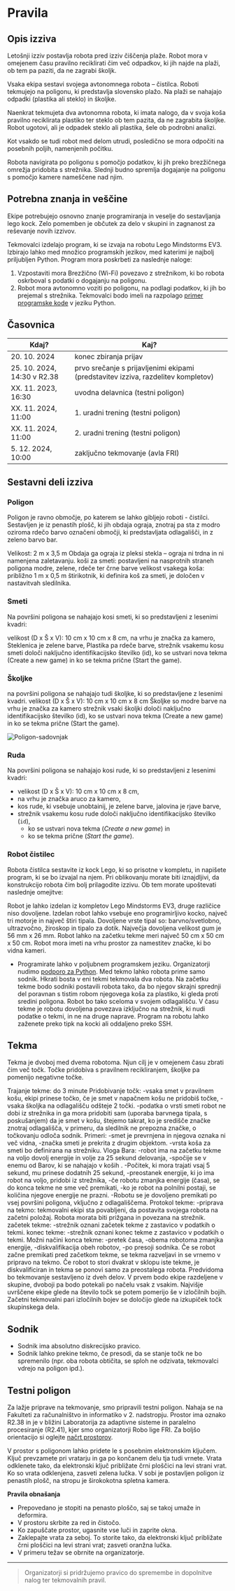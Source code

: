 Pravila
================================

## Opis izziva

Letošnji izziv postavlja robota pred izziv čiščenja plaže. Robot mora v omejenem času pravilno reciklirati čim več odpadkov, ki jih najde na plaži, ob tem pa paziti, da ne zagrabi školjk.

Vsaka ekipa sestavi svojega avtonomnega robota – čistilca. Roboti tekmujejo na poligonu, ki predstavlja slovensko plažo. Na plaži se nahajajo odpadki (plastika ali steklo) in školjke.

Naenkrat tekmujeta dva avtonomna robota, ki imata nalogo, da v svoja koša pravilno reciklirata plastiko ter steklo ob tem pazita, da ne zagrabita školjke. Robot ugotovi, ali je odpadek steklo ali plastika, šele ob podrobni analizi.

Kot vsakdo se tudi robot med delom utrudi, posledično se mora odpočiti na posebnih poljih, namenjenih počitku.

Robota navigirata po poligonu s pomočjo podatkov, ki jih preko brezžičnega omrežja pridobita s strežnika. Slednji budno spremlja dogajanje na poligonu s pomočjo kamere nameščene nad njim.

## Potrebna znanja in veščine

Ekipe potrebujejo osnovno znanje programiranja in veselje do sestavljanja lego kock. Zelo pomemben je občutek za delo v skupini in zagnanost za reševanje novih izzivov.

Tekmovalci izdelajo program, ki se izvaja na robotu Lego Mindstorms EV3. Izbirajo lahko med množico programskih jezikov, med katerimi je najbolj priljubljen Python. Program mora poskrbeti za naslednje naloge:

1. Vzpostaviti mora Brezžično (Wi-Fi) povezavo z strežnikom, ki bo robota oskrboval s podatki o dogajanju na poligonu.
2. Robot mora avtonomno voziti po poligonu, na podlagi podatkov, ki jih bo prejemal s strežnika. Tekmovalci bodo imeli na razpolago [primer programske kode](https://github.com/RoboLiga/ev3-nabiralec) v jeziku Python.

## Časovnica

| **Kdaj?** | **Kaj?** |
| --- | --- |
| 20. 10. 2024 | konec zbiranja prijav |
| 25. 10. 2024, 14:30 v R2.38 | prvo srečanje s prijavljenimi ekipami (predstavitev izziva, razdelitev kompletov) |
| XX. 11. 2023, 16:30 | uvodna delavnica (testni poligon)|
| XX. 11. 2024, 11:00 | 1. uradni trening (testni poligon) |
| XX. 11. 2024, 11:00 | 2. uradni trening (testni poligon) |
| 5. 12. 2024, 10:00 | zaključno tekmovanje (avla FRI) |

## Sestavni deli izziva

### Poligon

Poligon je ravno območje, po katerem se lahko gibljejo roboti - čistilci. Sestavljen je iz penastih plošč, ki jih obdaja ograja, znotraj pa sta z modro oziroma rdečo barvo označeni območji, ki predstavljata odlagališči, in z zeleno barvo bar.

Velikost: 2 m x 3,5 m
Obdaja ga ograja iz pleksi stekla – ograja ni trdna in ni namenjena zaletavanju.
koši za smeti:
postavljeni na nasprotnih straneh poligona
modre, zelene, rdeče ter črne barve
velikost vsakega koša: približno 1 m x 0,5 m
štirikotnik, ki definira koš za smeti, je določen v nastavitvah sledilnika.

### Smeti
Na površini poligona se nahajajo kosi smeti, ki so predstavljeni z lesenimi kvadri:

velikost (D x Š x V): 10 cm x 10 cm x 8 cm,
na vrhu je značka za kamero,
Steklenica je zelene barve, Plastika pa rdeče barve,
strežnik vsakemu kosu smeti določi naključno identifikacijsko številko (id),
ko se ustvari nova tekma (Create a new game) in
ko se tekma prične (Start the game).

### Školjke
na površini poligona se nahajajo tudi školjke, ki so predstavljene z lesenimi kvadri.
velikost (D x Š x V): 10 cm x 10 cm x 8 cm
Školjke so modre barve
na vrhu je značka za kamero
strežnik vsaki školjki določi naključno identifikacijsko številko (id),
ko se ustvari nova tekma (Create a new game) in
ko se tekma prične (Start the game).



![Poligon-sadovnjak](https://github.com/RoboLiga/roboliga-meta/raw/master/poligon.jpg)

      
### Ruda

Na površini poligona se nahajajo kosi rude, ki so predstavljeni z lesenimi kvadri:

- velikost (D x Š x V): 10 cm x 10 cm x 8 cm,
- na vrhu je značka aruco za kamero,
- kos rude, ki vsebuje unobtainij, je zelene barve, jalovina je rjave barve,
- strežnik vsakemu kosu rude določi naključno identifikacijsko številko (`id`),
  - ko se ustvari nova tekma (*Create a new game*) in
  - ko se tekma prične (*Start the game*).

### Robot čistilec
Robota čistilca sestavite iz kock Lego, ki so prisotne v kompletu, in napišete program, ki se bo izvajal na njem. Pri oblikovanju morate biti iznajdljivi, da konstrukcijo robota čim bolj prilagodite izzivu. Ob tem morate upoštevati naslednje omejitve:

Robot je lahko izdelan iz kompletov Lego Mindstorms EV3, druge različice niso dovoljene.
Izdelan robot lahko vsebuje eno programirljivo kocko, največ tri motorje in največ štiri tipala. Dovoljene vrste tipal so: barvno/svetlobno, ultrazvočno, žiroskop in tipalo za dotik.
Največja dovoljena velikost gum je 56 mm x 26 mm.
Robot lahko na začetku tekme meri največ 50 cm x 50 cm x 50 cm.
Robot mora imeti na vrhu prostor za namestitev značke, ki bo vidna kameri.
- Programirate lahko v poljubnem programskem jeziku. Organizatorji nudimo [podporo za Python](https://github.com/RoboLiga/ev3-nabiralec).
Med tekmo lahko robota prime samo sodnik.
Hkrati bosta v eni tekmi tekmovala dva robota.
Na začetku tekme bodo sodniki postavili robota tako, da bo njegov skrajni sprednji del poravnan s tistim robom njegovega koša za plastiko, ki gleda proti sredini poligona. Robot bo tako sceloma v svojem odlagališču.
V času tekme je robotu dovoljena povezava izključno na strežnik, ki nudi podatke o tekmi, in ne na druge naprave.
Program na robotu lahko zaženete preko tipk na kocki ali oddaljeno preko SSH.

## Tekma

Tekma je dvoboj med dvema robotoma. Njun cilj je v omejenem času zbrati čim več točk. Točke pridobiva s pravilnem recikliranjem, školjke pa pomenijo negativne točke.

Trajanje tekme: do 3 minute
Pridobivanje točk:
  -vsaka smet v pravilnem košu, ekipi prinese točko, če je smet v napačnem košu ne pridobiš     točke,
  -vsaka školjka na odlagališču odšteje 2 točki.
  -podatka o vrsti smeti robot ne dobi iz strežnika in ga mora pridobiti sam (uporaba barvnega   tipala, s poskušanjem)
  da je smet v košu, štejemo takrat, ko je središče značke znotraj odlagališča,
  v primeru, da sledilnik ne prepozna značke, o točkovanju odloča sodnik. 
  Primeri:
    -smet je prevrnjena in njegova oznaka ni več vidna,
    -značka smeti je prekrita z drugim objektom.
    -vrsta koša za smeti bo definirana na strežniku.
Vloga Bara:
  -robot ima na začetku tekme na voljo dovolj energije in volje za 25 sekund delovanja,
  -spočije se v enemu od Barov, ki se nahajajo v koših .
  -Počitek, ki mora trajati vsaj 5 sekund, mu prinese dodatnih 25 sekund,
  -preostanek energije, ki jo ima robot na voljo, pridobi iz strežnika,
  -če robotu zmanjka energije (časa), se do konca tekme ne sme več premikati,
  -ko je robot na polnilni postaji, se količina njegove energije ne prazni.
  -Robotu se je dovoljeno premikati po vsej površini poligona, vključno z odlagališčema.
Protokol tekme:
  -priprava na tekmo: tekmovalni ekipi sta povabljeni, da postavita svojega robota na začetni     položaj. Robota morata biti prižgana in povezana na strežnik.
začetek tekme: 
  -strežnik oznani začetek tekme z zastavico v podatkih o tekmi.
konec tekme: 
  -strežnik oznani konec tekme z zastavico v podatkih o tekmi. Možni načini 
    konca tekme:
      -pretek časa,
      -obema robotoma zmanjka energije,
      -diskvalifikacija obeh robotov, 
      -po presoji sodnika.
Če se robot začne premikati pred začetkom tekme, se tekma razveljavi in se vrnemo v pripravo na tekmo. Če robot to stori dvakrat v sklopu iste tekme, je diskvalificiran in tekma se ponovi samo za preostalega robota.
Predvidoma bo tekmovanje sestavljeno iz dveh delov. V prvem bodo ekipe razdeljene v skupine, dvoboji pa bodo potekali po načelu vsak z vsakim. Najvišje uvrščene ekipe glede na število točk se potem pomerijo še v izločilnih bojih. Začetni tekmovalni pari izločilnih bojev se določijo glede na izkupiček točk skupinskega dela.

## Sodnik

- Sodnik ima absolutno diskrecijsko pravico.
- Sodnik lahko prekine tekmo, če presodi, da se stanje točk ne bo spremenilo (npr. oba robota obtičita, se sploh ne odzivata, tekmovalci vdrejo na poligon ipd.).

## Testni poligon

Za lažje priprave na tekmovanje, smo pripravili testni poligon. Nahaja se na Fakulteti za računalništvo in informatiko v 2. nadstropju. Prostor ima oznako R2.38 in je v bližini Laboratorija za adaptivne sisteme in paralelno procesiranje (R2.41), kjer smo organizatorji Robo lige FRI. Za boljšo orientacijo si oglejte [načrt prostorov](https://github.com/RoboLiga/roboliga-meta/raw/master/Na%C4%8Drt_FRI_2nadstropje.pdf).

V prostor s poligonom lahko pridete le s posebnim elektronskim ključem. Ključ prevzamete pri vratarju in ga po končanem delu tja tudi vrnete. Vrata odklenete tako, da elektronski ključ približate črni ploščici na levi strani vrat. Ko so vrata odklenjena, zasveti zelena lučka. V sobi je postavljen poligon iz penastih plošč, na stropu je širokokotna spletna kamera.

**Pravila obnašanja**
- Prepovedano je stopiti na penasto ploščo, saj se takoj umaže in deformira.
- V prostoru skrbite za red in čistočo.
- Ko zapuščate prostor, ugasnite vse luči in zaprite okna.
- Zaklepajte vrata za seboj. To storite tako, da elektronski ključ približate črni ploščici na levi strani vrat; zasveti oranžna lučka.
- V primeru težav se obrnite na organizatorje.


--------------------------
> Organizatorji si pridržujemo pravico do spremembe in dopolnitve nalog ter tekmovalnih pravil.

